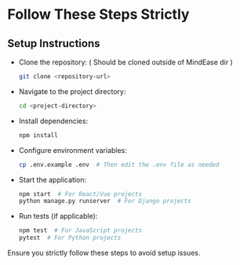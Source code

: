 # Follow These Steps Strictly

## Setup Instructions

- Clone the repository: ( Should be cloned outside of MindEase dir )
  ```sh
  git clone <repository-url>
  ```
- Navigate to the project directory:
  ```sh
  cd <project-directory>
  ```
- Install dependencies:
  ```sh
  npm install
  ```
- Configure environment variables:
  ```sh
  cp .env.example .env  # Then edit the .env file as needed
  ```
- Start the application:
  ```sh
  npm start  # For React/Vue projects
  python manage.py runserver  # For Django projects
  ```
- Run tests (if applicable):
  ```sh
  npm test  # For JavaScript projects
  pytest  # For Python projects
  ```

Ensure you strictly follow these steps to avoid setup issues.
